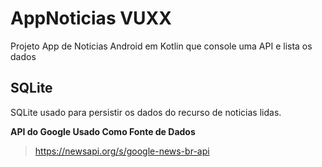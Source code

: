 # AppNoticias VUXX
Projeto App de Noticias Android em Kotlin que console uma API e lista os dados


## SQLite
SQLite usado para persistir os dados do recurso de noticias lidas. 

**API do Google Usado Como Fonte de Dados**
> https://newsapi.org/s/google-news-br-api
